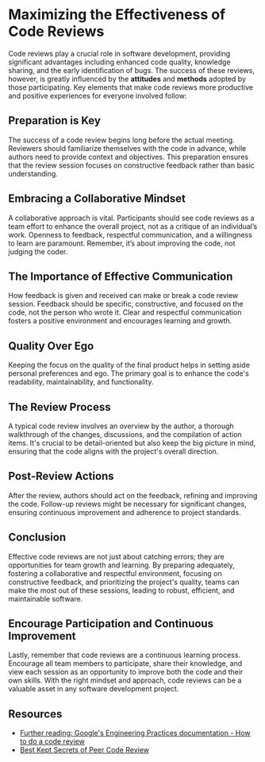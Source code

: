 # Maximizing the Effectiveness of Code Reviews

Code reviews play a crucial role in software development, providing significant advantages including enhanced code quality, knowledge sharing, and the early identification of bugs. The success of these reviews, however, is greatly influenced by the **attitudes** and **methods** adopted by those participating. Key elements that make code reviews more productive and positive experiences for everyone involved follow:

## Preparation is Key
The success of a code review begins long before the actual meeting. Reviewers should familiarize themselves with the code in advance, while authors need to provide context and objectives. This preparation ensures that the review session focuses on constructive feedback rather than basic understanding.

## Embracing a Collaborative Mindset
A collaborative approach is vital. Participants should see code reviews as a team effort to enhance the overall project, not as a critique of an individual’s work. Openness to feedback, respectful communication, and a willingness to learn are paramount. Remember, it’s about improving the code, not judging the coder.

## The Importance of Effective Communication
How feedback is given and received can make or break a code review session. Feedback should be specific, constructive, and focused on the code, not the person who wrote it. Clear and respectful communication fosters a positive environment and encourages learning and growth.

## Quality Over Ego
Keeping the focus on the quality of the final product helps in setting aside personal preferences and ego. The primary goal is to enhance the code's readability, maintainability, and functionality. 

## The Review Process
A typical code review involves an overview by the author, a thorough walkthrough of the changes, discussions, and the compilation of action items. It's crucial to be detail-oriented but also keep the big picture in mind, ensuring that the code aligns with the project's overall direction.

## Post-Review Actions
After the review, authors should act on the feedback, refining and improving the code. Follow-up reviews might be necessary for significant changes, ensuring continuous improvement and adherence to project standards.

## Conclusion
Effective code reviews are not just about catching errors; they are opportunities for team growth and learning. By preparing adequately, fostering a collaborative and respectful environment, focusing on constructive feedback, and prioritizing the project's quality, teams can make the most out of these sessions, leading to robust, efficient, and maintainable software.

## Encourage Participation and Continuous Improvement
Lastly, remember that code reviews are a continuous learning process. Encourage all team members to participate, share their knowledge, and view each session as an opportunity to improve both the code and their own skills. With the right mindset and approach, code reviews can be a valuable asset in any software development project.

## Resources


- [Further reading: Google's Engineering Practices documentation - How to do a code review](https://google.github.io/eng-practices/review/reviewer/)
- [Best Kept Secrets of Peer Code Review](https://static1.smartbear.co/smartbear/media/pdfs/best-kept-secrets-of-peer-code-review_redirected.pdf)